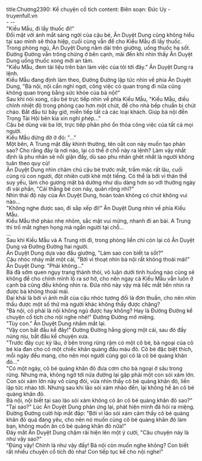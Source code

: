 title:Chương2390: Kể chuyện cổ tích
content:
Biên soạn: Đức Uy - truyenfull.vn<br>- --<br>"Kiều Mẫu, đi lấy thuốc đi!"<br>Đối mặt với ánh mắt sáng ngời của cậu bé, Ân Duyệt Dung cũng không hiểu tại sao mình sẽ thỏa hiệp, cuối cùng vẫn để cho Kiều Mẫu đi lấy thuốc.<br>Trong phòng ngủ, Ân Duyệt Dung nằm dài trên giường, uống thuốc hạ sốt.<br>Đường Đường vẫn trông chừng ở bên cạnh, mãi đến khi nhìn thấy Ân Duyệt Dung uống thuốc xong mới an tâm.<br>"Kiều Mẫu, đem tài liệu trên bàn làm việc của tôi tới đây." Ân Duyệt Dung ra lệnh.<br>Kiều Mẫu đang định làm theo, Đường Đường lập tức nhìn về phía Ân Duyệt Dung, "Bà nội, nội cần nghỉ ngơi, công việc có quan trọng đi nữa cũng không quan trọng bằng sức khỏe của bà nội!"<br>Sau khi nói xong, cậu bé trực tiếp nhìn về phía Kiều Mẫu, "Kiều Mẫu, điều chỉnh nhiệt độ trong phòng cao hơn một chút, để cho nhà bếp chuẩn bị chút cháo. Bắt đầu từ bây giờ, miễn tiếp tất cả các loại khách. Giúp bà nội đến Trọng Tài Hội bên kia xin nghỉ phép..."<br>Cậu bé dùng vài ba lời, trực tiếp phân phó ổn thỏa công việc của tất cả mọi người.<br>Kiều Mẫu đứng đờ ở đó: "..."<br>Một bên, A Trung mặt đầy khinh thường, tên oắt con này muốn tạo phản sao? Cho rằng đây là nơi nào, lại có thể ở chỗ này ra lệnh? Làm vậy nhất định là phu nhân sẽ nổi giận đấy, dù sao phu nhân ghét nhất là người không tuân theo quy củ!<br>Ân Duyệt Dung nhìn chăm chú cậu bé trước mắt, trầm mặc rất lâu, cuối cùng rũ con ngươi, đột nhiên cười khẽ một tiếng. Có thể là bởi vì thân thể suy yếu, làm cho gương mặt bà dường như dịu dàng hơn so với thường ngày đi vài phần, "Cái thằng bé con này, quản rộng nhỉ?"<br>Nhìn thái độ này của Ân Duyệt Dung, hoàn toàn không có chút không vui nào...<br>"Không nghe được sao, đi sắp xếp đi!" Ân Duyệt Dung nhìn về phía Kiều Mẫu.<br>Kiều Mẫu thở phào nhẹ nhõm, sắc mặt vui mừng, nhanh đi an bài. A Trung thì trố mắt nghẹn họng mà ngẩn người tại chỗ...<br>...<br>Sau khi Kiều Mẫu và A Trung rời đi, trong phòng liền chỉ còn lại có Ân Duyệt Dung và Đường Đường hai người.<br>Ân Duyệt Dung dựa vào đầu giường, "Làm sao con biết ta sốt?"<br>Cậu nhóc nháy mắt một cái, "Bởi vì thoạt nhìn bà nội rất không thoải mái!"<br>Ân Duyệt Dung: "Phải không..."<br>Bà đã sớm quen ngụy trang thành thói, vô luận dưới tình huống nào cũng sẽ không để cho chính mình lộ ra sơ hở, cho nên ngay cả Kiều Mẫu vẫn luôn ở cạnh bà cũng đều không nhìn ra. Đứa nhỏ này vậy mà liếc mắt liền nhìn ra được bà không thoải mái.<br>Đại khái là bởi vì ánh mắt của cậu nhóc tương đối là đơn thuần, cho nên nhìn thấu được một số thứ mà người khác không thấy được chăng?<br>"Bà nội, có phải là nội không ngủ được hay không? Hay là Đường Đường kể chuyện cổ tích cho nội nghe nhé!" Đường Đường mở miệng.<br>"Tùy con." Ân Duyệt Dung nhắm mắt lại.<br>"Vậy con bắt đầu kể đây!" Đường Đường hắng giọng một cái, sau đó đầy nũng nịu, bắt đầu kể chuyện xưa.<br>"Trước đây cực kỳ lâu, ở bên trong rừng rậm có một cô bé, bà ngoại của cô bé kia đan cho cô một chiếc khăn quàng đầu màu đỏ. Cô bé đặc biệt thích, mỗi ngày đều mang, cho nên mọi người cũng gọi cô là cô bé quàng khăn đỏ..."<br>"Có một ngày, cô bé quàng khăn đỏ đưa cơm cho bà ngoại ở sâu trong rừng. Nhưng mà, không ngờ tới nửa đường lại gặp phải một con sói xám lớn.<br>Con sói xám lớn này vô cùng đói, vừa nhìn thấy cô bé quàng khăn đỏ, liền lập tức nhào tới. Nhưng sau khi lão sói xám nhào đến, lại không hề ăn cô bé quàng khăn đỏ.<br>Bà nội, nội biết tại sao lão sói xám không có ăn cô bé quàng khăn đỏ sao?"<br>"Tại sao?" Lúc Ân Duyệt Dung phản ứng lại, phát hiện mình đã hỏi ra miệng.<br>Đường Đường cười híp mắt đáp: "Bởi vì lão sói xám cảm thấy cô bé quàng khăn đỏ quá đáng yêu, cho nên nó muốn cùng cô bé quàng khăn đỏ làm bạn, không muốn ăn cô bé quàng khăn đỏ nữa!"<br>Đáy mắt Ân Duyệt Dung chậm rãi hiện lên một ý cười, "Câu chuyện này là như vậy sao?"<br>"Đúng vậy! Chính là như vậy đấy! Bà nội còn muốn nghe không? Con biết rất nhiều chuyện cổ tích đó nha! Con tiếp tục kể cho nội nghe!"